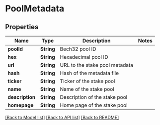 # PoolMetadata

## Properties
Name | Type | Description | Notes
------------ | ------------- | ------------- | -------------
**poolId** | **String** | Bech32 pool ID | 
**hex** | **String** | Hexadecimal pool ID | 
**url** | **String** | URL to the stake pool metadata | 
**hash** | **String** | Hash of the metadata file | 
**ticker** | **String** | Ticker of the stake pool | 
**name** | **String** | Name of the stake pool | 
**description** | **String** | Description of the stake pool | 
**homepage** | **String** | Home page of the stake pool | 

[[Back to Model list]](../README.md#documentation-for-models) [[Back to API list]](../README.md#documentation-for-api-endpoints) [[Back to README]](../README.md)


